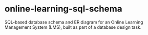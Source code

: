 # online-learning-sql-schema
SQL-based database schema and ER diagram for an Online Learning Management System (LMS), built as part of a database design task.
